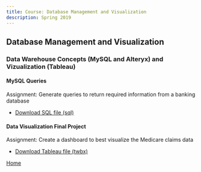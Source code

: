 ```yaml
---
title: Course: Database Management and Visualization
description: Spring 2019
---
```


## Database Management and Visualization
### Data Warehouse Concepts (MySQL and Alteryx) and Vizualization (Tableau)

#### MySQL Queries
Assignment: Generate queries to return required information from a banking database
- [Download SQL file (sql)](BankingQueries.sql)

#### Data Visualization Final Project
Assignment: Create a dashboard to best visualize the Medicare claims data
- [Download Tableau file (twbx)](DBMVFinalGroupProject.twbx)

[Home](https://cherylngo.github.io/)
